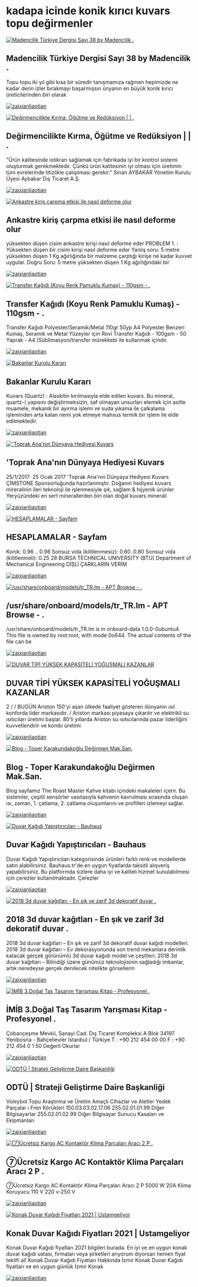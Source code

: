 # kadapa icinde konik kırıcı kuvars topu değirmenler
<a href="https://mnn.zoosnet.net/LR/Chatpre.aspx?id=MNN94995150&p=https://topgrinding.com/" target="_blank">![Madencilik Türkiye Dergisi Sayı 38 by Madencilik .](https://github.com/technlg/images/blob/main/33.jpg)</a>
## Madencilik Türkiye Dergisi Sayı 38 by Madencilik .
Topu topu iki yıl gibi kısa bir süredir tanışmamıza rağmen hepimizde ne kadar derin izler bırakmayı başarmışsın  ünyanın en büyük konik kırıcı üreticilerinden biri olarak 
<a href="https://mnn.zoosnet.net/LR/Chatpre.aspx?id=MNN94995150&p=https://topgrinding.com/" target="_blank"><img src="https://github.com/technlg/images/raw/main/chat11.jpg" alt="zaixianliaotian"/></a><a href="//whatsapp.shibangsoft.com/WhatsApp.php" ><img src="https://github.com/technlg/images/raw/main/chat11.png" alt=""></a>
<a href="https://mnn.zoosnet.net/LR/Chatpre.aspx?id=MNN94995150&p=https://topgrinding.com/" target="_blank">![Değirmencilikte Kırma, Öğütme ve Redüksiyon | | .](https://github.com/technlg/images/blob/main/64.jpg)</a>
## Değirmencilikte Kırma, Öğütme ve Redüksiyon | | .
"Ürün kalitesinde istikrarı sağlamak için fabrikada iyi bir kontrol sistemi oluşturmak gerekmektedir. Çünkü ürün kalitesinin iyi olması için üretimin tüm evrelerinde titizlikle çalışılması gerekir." Sinan AYBAKAR Yönetim Kurulu Üyesi Aybakar Dış Ticaret A.Ş.
<a href="https://mnn.zoosnet.net/LR/Chatpre.aspx?id=MNN94995150&p=https://topgrinding.com/" target="_blank"><img src="https://github.com/technlg/images/raw/main/chat11.jpg" alt="zaixianliaotian"/></a><a href="//whatsapp.shibangsoft.com/WhatsApp.php" ><img src="https://github.com/technlg/images/raw/main/chat11.png" alt=""></a>
<a href="https://mnn.zoosnet.net/LR/Chatpre.aspx?id=MNN94995150&p=https://topgrinding.com/" target="_blank">![Ankastre kiriş çarpma etkisi ile nasıl deforme olur](https://github.com/technlg/images/blob/main/21.jpg)</a>
## Ankastre kiriş çarpma etkisi ile nasıl deforme olur
yüksekten düşen cisim ankastre kirişi nasıl deforme eder PROBLEM 1. : Yüksekten düşen bir cisim kirişi nasıl deforme eder Yanlış soru: 5 metre yüksekten düşen 1 Kg ağırlığında bir malzeme çarptığı kirişe ne kadar kuvvet uygular. Doğru Soru: 5 metre yüksekten düşen 1 Kg ağırlığındaki bir
<a href="https://mnn.zoosnet.net/LR/Chatpre.aspx?id=MNN94995150&p=https://topgrinding.com/" target="_blank"><img src="https://github.com/technlg/images/raw/main/chat11.jpg" alt="zaixianliaotian"/></a><a href="//whatsapp.shibangsoft.com/WhatsApp.php" ><img src="https://github.com/technlg/images/raw/main/chat11.png" alt=""></a>
<a href="https://mnn.zoosnet.net/LR/Chatpre.aspx?id=MNN94995150&p=https://topgrinding.com/" target="_blank">![Transfer Kağıdı (Koyu Renk Pamuklu Kumaş) - 110gsm - .](https://github.com/technlg/images/blob/main/8.jpg)</a>
## Transfer Kağıdı (Koyu Renk Pamuklu Kumaş) - 110gsm - .
Transfer Kağıdı Polyester/Seramik/Metal 110gr 50yp A4 Polyester Benzeri Kumaş, Seramik ve Metal Yüzeyler için Rovi Transfer Kağıdı - 100gsm - 50 Yaprak - A4 (Süblimasyon/transfer mürekkebi ile kullanmak içindir.
<a href="https://mnn.zoosnet.net/LR/Chatpre.aspx?id=MNN94995150&p=https://topgrinding.com/" target="_blank"><img src="https://github.com/technlg/images/raw/main/chat11.jpg" alt="zaixianliaotian"/></a><a href="//whatsapp.shibangsoft.com/WhatsApp.php" ><img src="https://github.com/technlg/images/raw/main/chat11.png" alt=""></a>
<a href="https://mnn.zoosnet.net/LR/Chatpre.aspx?id=MNN94995150&p=https://topgrinding.com/" target="_blank">![Bakanlar Kurulu Kararı](https://github.com/technlg/images/blob/main/41.jpg)</a>
## Bakanlar Kurulu Kararı
Kuvars (Quartz) : Alaskitin kırılmasıyla elde edilen kuvars. Bu mineral, quartz-( yapısını değiştirmeksizin, saf olmayan unsurları elemek için asitle muamele, mekanik bir ayırma işlemi ve suda yıkama ile çalkalama işleminden arta kalan nemi yok etmeye mahsus termik bir işlem ile elde edilmektedir.
<a href="https://mnn.zoosnet.net/LR/Chatpre.aspx?id=MNN94995150&p=https://topgrinding.com/" target="_blank"><img src="https://github.com/technlg/images/raw/main/chat11.jpg" alt="zaixianliaotian"/></a><a href="//whatsapp.shibangsoft.com/WhatsApp.php" ><img src="https://github.com/technlg/images/raw/main/chat11.png" alt=""></a>
<a href="https://mnn.zoosnet.net/LR/Chatpre.aspx?id=MNN94995150&p=https://topgrinding.com/" target="_blank">!['Toprak Ana'nın Dünyaya Hediyesi Kuvars](https://github.com/technlg/images/blob/main/65.jpg)</a>
## 'Toprak Ana'nın Dünyaya Hediyesi Kuvars
25/1/2017· 25 Ocak 2017 'Toprak Ana'nın Dünyaya Hediyesi Kuvars ÇİMSTONE Sponsorluğunda hazırlanmıştır. Doğanın hediyesi kuvars mireralinin ileri teknoloji ile işlenmesiyle şık, sağlam & hijyenik ürünler Yeryüzündeki en sert minerallerden biri olan doğal kuvars minerali 
<a href="https://mnn.zoosnet.net/LR/Chatpre.aspx?id=MNN94995150&p=https://topgrinding.com/" target="_blank"><img src="https://github.com/technlg/images/raw/main/chat11.jpg" alt="zaixianliaotian"/></a><a href="//whatsapp.shibangsoft.com/WhatsApp.php" ><img src="https://github.com/technlg/images/raw/main/chat11.png" alt=""></a>
<a href="https://mnn.zoosnet.net/LR/Chatpre.aspx?id=MNN94995150&p=https://topgrinding.com/" target="_blank">![HESAPLAMALAR - Sayfam](https://github.com/technlg/images/blob/main/66.jpg)</a>
## HESAPLAMALAR - Sayfam
Konik: 0.96 .. 0.98 Sonsuz vida (kilitlenmesiz): 0.60..0.80 Sonsuz vida (kilitlenmeli): 0.25 28 BURSA TECHNICAL UNIVERSITY (BTU) Department of Mechanical Engineering DİŞLİ ÇARKLARIN VERİM 
<a href="https://mnn.zoosnet.net/LR/Chatpre.aspx?id=MNN94995150&p=https://topgrinding.com/" target="_blank"><img src="https://github.com/technlg/images/raw/main/chat11.jpg" alt="zaixianliaotian"/></a><a href="//whatsapp.shibangsoft.com/WhatsApp.php" ><img src="https://github.com/technlg/images/raw/main/chat11.png" alt=""></a>
<a href="https://mnn.zoosnet.net/LR/Chatpre.aspx?id=MNN94995150&p=https://topgrinding.com/" target="_blank">![/usr/share/onboard/models/tr_TR.lm - APT Browse - .](https://github.com/technlg/images/blob/main/61.jpg)</a>
## /usr/share/onboard/models/tr_TR.lm - APT Browse - .
/usr/share/onboard/models/tr_TR.lm is in onboard-data 1.0.0-0ubuntu4. This file is owned by root:root, with mode 0o644. The actual contents of the file can be
<a href="https://mnn.zoosnet.net/LR/Chatpre.aspx?id=MNN94995150&p=https://topgrinding.com/" target="_blank"><img src="https://github.com/technlg/images/raw/main/chat11.jpg" alt="zaixianliaotian"/></a><a href="//whatsapp.shibangsoft.com/WhatsApp.php" ><img src="https://github.com/technlg/images/raw/main/chat11.png" alt=""></a>
<a href="https://mnn.zoosnet.net/LR/Chatpre.aspx?id=MNN94995150&p=https://topgrinding.com/" target="_blank">![DUVAR TİPİ YÜKSEK KAPASİTELİ YOĞUŞMALI KAZANLAR](https://github.com/technlg/images/blob/main/41.jpg)</a>
## DUVAR TİPİ YÜKSEK KAPASİTELİ YOĞUŞMALI KAZANLAR
2 / / BUGÜN Ariston 150'yi aşan ülkede faaliyet gösteren dünyanın ısıl konforda lider markasıdır. / Ariston markası piyasaya çıkarılır ve elektrikli su ısıtıcıları üretimi başlar. 80'li yıllarda Ariston su ısıtıcılarında pazar liderliğini kuvvetlendirir ve kombi üretimi
<a href="https://mnn.zoosnet.net/LR/Chatpre.aspx?id=MNN94995150&p=https://topgrinding.com/" target="_blank"><img src="https://github.com/technlg/images/raw/main/chat11.jpg" alt="zaixianliaotian"/></a><a href="//whatsapp.shibangsoft.com/WhatsApp.php" ><img src="https://github.com/technlg/images/raw/main/chat11.png" alt=""></a>
<a href="https://mnn.zoosnet.net/LR/Chatpre.aspx?id=MNN94995150&p=https://topgrinding.com/" target="_blank">![Blog - Toper Karakundakoğlu Değirmen Mak.San.](https://github.com/technlg/images/blob/main/12.jpg)</a>
## Blog - Toper Karakundakoğlu Değirmen Mak.San.
Blog sayfamız The Roast Master Kahve kitabı içindeki makaleleri içerir. Bu sistemler, çeşitli sensörler vasıtasıyla kahvenin kavrulması sırasında oluşan ısı, zaman, 1. çatlama, 2. çatlama oluşumlarını ve profilleri izlemeyi sağlar.
<a href="https://mnn.zoosnet.net/LR/Chatpre.aspx?id=MNN94995150&p=https://topgrinding.com/" target="_blank"><img src="https://github.com/technlg/images/raw/main/chat11.jpg" alt="zaixianliaotian"/></a><a href="//whatsapp.shibangsoft.com/WhatsApp.php" ><img src="https://github.com/technlg/images/raw/main/chat11.png" alt=""></a>
<a href="https://mnn.zoosnet.net/LR/Chatpre.aspx?id=MNN94995150&p=https://topgrinding.com/" target="_blank">![Duvar Kağıdı Yapıştırıcıları - Bauhaus](https://github.com/technlg/images/blob/main/38.jpg)</a>
## Duvar Kağıdı Yapıştırıcıları - Bauhaus
Duvar Kağıdı Yapıştırıcıları kategorisinde ürünleri farklı renk ve modellerde satın alabilirsiniz. Bauhaus.tr'de en uygun fiyatlarda taksitli alışveriş yapabilirsiniz. Bu platformda sizlere daha iyi ve kaliteli hizmet sunulabilmesi için çerezler kullanılmaktadır. Çerezler 
<a href="https://mnn.zoosnet.net/LR/Chatpre.aspx?id=MNN94995150&p=https://topgrinding.com/" target="_blank"><img src="https://github.com/technlg/images/raw/main/chat11.jpg" alt="zaixianliaotian"/></a><a href="//whatsapp.shibangsoft.com/WhatsApp.php" ><img src="https://github.com/technlg/images/raw/main/chat11.png" alt=""></a>
<a href="https://mnn.zoosnet.net/LR/Chatpre.aspx?id=MNN94995150&p=https://topgrinding.com/" target="_blank">![2018 3d duvar kağıtları - En şık ve zarif 3d dekoratif duvar .](https://github.com/technlg/images/blob/main/25.jpg)</a>
## 2018 3d duvar kağıtları - En şık ve zarif 3d dekoratif duvar .
2018 3d duvar kağıtları – En şık ve zarif 3d dekoratif duvar kağıdı modelleri. 2018 3d duvar kağıtları – Ev dekorasyonunda son trend mekanlara derinlik katacak gerçek görünümlü 3d duvar kağıdı model ve çeşitleri. 2018 3d duvar kağıtları – Bilindiği üzere günümüz teknolojisinin sağladığı imkanlar, artık neredeyse gerçek denilecek nitelikte görsellerin 
<a href="https://mnn.zoosnet.net/LR/Chatpre.aspx?id=MNN94995150&p=https://topgrinding.com/" target="_blank"><img src="https://github.com/technlg/images/raw/main/chat11.jpg" alt="zaixianliaotian"/></a><a href="//whatsapp.shibangsoft.com/WhatsApp.php" ><img src="https://github.com/technlg/images/raw/main/chat11.png" alt=""></a>
<a href="https://mnn.zoosnet.net/LR/Chatpre.aspx?id=MNN94995150&p=https://topgrinding.com/" target="_blank">![İMİB 3.Doğal Taş Tasarım Yarışması Kitap - Profesyonel .](https://github.com/technlg/images/blob/main/36.jpg)</a>
## İMİB 3.Doğal Taş Tasarım Yarışması Kitap - Profesyonel .
Çobançeşme Mevkii, Sanayi Cad. Dış Ticaret Kompleksi A Blok 34197 Yenibosna - Bahçelievler İstanbul / Türkiye T : +90 212 454 00 00 F : +90 212 454 0 1 50 Değerli Okurlar 
<a href="https://mnn.zoosnet.net/LR/Chatpre.aspx?id=MNN94995150&p=https://topgrinding.com/" target="_blank"><img src="https://github.com/technlg/images/raw/main/chat11.jpg" alt="zaixianliaotian"/></a><a href="//whatsapp.shibangsoft.com/WhatsApp.php" ><img src="https://github.com/technlg/images/raw/main/chat11.png" alt=""></a>
<a href="https://mnn.zoosnet.net/LR/Chatpre.aspx?id=MNN94995150&p=https://topgrinding.com/" target="_blank">![ODTÜ | Strateji Geliştirme Daire Başkanliği](https://github.com/technlg/images/blob/main/13.jpg)</a>
## ODTÜ | Strateji Geliştirme Daire Başkanliği
Voleybol Topu Araştırma ve Üretim Amaçlı Cihazlar ve Aletler Yedek Parçalar ı Fren Körükleri 150.03.03.02.17.06 255.02.01.01.99 Diğer Bilgisayarlar 255.02.01.02.99 Diğer Bilgisayar Sunucu Kasaları ve Ekipmanları 
<a href="https://mnn.zoosnet.net/LR/Chatpre.aspx?id=MNN94995150&p=https://topgrinding.com/" target="_blank"><img src="https://github.com/technlg/images/raw/main/chat11.jpg" alt="zaixianliaotian"/></a><a href="//whatsapp.shibangsoft.com/WhatsApp.php" ><img src="https://github.com/technlg/images/raw/main/chat11.png" alt=""></a>
<a href="https://mnn.zoosnet.net/LR/Chatpre.aspx?id=MNN94995150&p=https://topgrinding.com/" target="_blank">![⑦Ücretsiz Kargo AC Kontaktör Klima Parçaları Aracı 2 P .](https://github.com/technlg/images/blob/main/16.jpg)</a>
## ⑦Ücretsiz Kargo AC Kontaktör Klima Parçaları Aracı 2 P .
⑦Ücretsiz Kargo AC Kontaktör Klima Parçaları Aracı 2 P 5000 W 20A Klima Koruyucu 110 V 220 v-250 V
<a href="https://mnn.zoosnet.net/LR/Chatpre.aspx?id=MNN94995150&p=https://topgrinding.com/" target="_blank"><img src="https://github.com/technlg/images/raw/main/chat11.jpg" alt="zaixianliaotian"/></a><a href="//whatsapp.shibangsoft.com/WhatsApp.php" ><img src="https://github.com/technlg/images/raw/main/chat11.png" alt=""></a>
<a href="https://mnn.zoosnet.net/LR/Chatpre.aspx?id=MNN94995150&p=https://topgrinding.com/" target="_blank">![Konak Duvar Kağıdı Fiyatları 2021 | Ustamgeliyor](https://github.com/technlg/images/blob/main/35.jpg)</a>
## Konak Duvar Kağıdı Fiyatları 2021 | Ustamgeliyor
Konak Duvar Kağıdı fiyatları 2021 bilgileri burada. En iyi ve en uygun konak duvar kağıdı ustası, firmaları veya şirketleri arıyorum diyorsan hemen fiyat teklifi al! Konak Duvar Kağıdı Fiyatları Hakkında İzmir Konak Duvar Kağıdı fiyatları ve en uygun günlük İzmir Konak 
<a href="https://mnn.zoosnet.net/LR/Chatpre.aspx?id=MNN94995150&p=https://topgrinding.com/" target="_blank"><img src="https://github.com/technlg/images/raw/main/chat11.jpg" alt="zaixianliaotian"/></a><a href="//whatsapp.shibangsoft.com/WhatsApp.php" ><img src="https://github.com/technlg/images/raw/main/chat11.png" alt=""></a>
